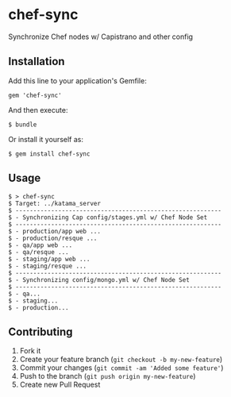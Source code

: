 chef-sync
=========

Synchronize Chef nodes w/ Capistrano and other config

## Installation

Add this line to your application's Gemfile:

    gem 'chef-sync'

And then execute:

    $ bundle

Or install it yourself as:

    $ gem install chef-sync

## Usage

    $ > chef-sync
    $ Target: ../katama_server
    $ ----------------------------------------------------------
    $ - Synchronizing Cap config/stages.yml w/ Chef Node Set
    $ ----------------------------------------------------------
    $ - production/app web ...
    $ - production/resque ...
    $ - qa/app web ...
    $ - qa/resque ...
    $ - staging/app web ...
    $ - staging/resque ...
    $ ----------------------------------------------------------
    $ - Synchronizing config/mongo.yml w/ Chef Node Set
    $ ----------------------------------------------------------
    $ - qa...
    $ - staging...
    $ - production...

## Contributing

1. Fork it
2. Create your feature branch (`git checkout -b my-new-feature`)
3. Commit your changes (`git commit -am 'Added some feature'`)
4. Push to the branch (`git push origin my-new-feature`)
5. Create new Pull Request
